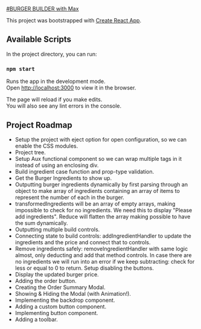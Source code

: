 [#BURGER BUILDER with Max](https://www.udemy.com/react-the-complete-guide-incl-redux)

This project was bootstrapped with [Create React App](https://github.com/facebook/create-react-app).

## Available Scripts

In the project directory, you can run:

### `npm start`

Runs the app in the development mode.<br>
Open [http://localhost:3000](http://localhost:3000) to view it in the browser.

The page will reload if you make edits.<br>
You will also see any lint errors in the console.

## Project Roadmap

* Setup the project with eject option for open configuration, so we can enable the CSS modules.
* Project tree.
* Setup Aux functional component so we can wrap multiple tags in it instead of using an enclosing div.
* Build ingredient case function and prop-type validation.
* Get the Burger Ingredients to show up.
* Outputting burger ingredients dynamically by first parsing through an object to make array of ingredients containing an array of items to represent the number of each in the burger.
* transformedIngredients will be an array of empty arrays, making impossible to check for no ingredients. We need this to display "Please add ingredients". Reduce will flatten the array making possible to have the sum dynamically.
* Outputting multiple build controls.
* Connecting state to build controls: addIngredientHandler to update the ingredients and the price and connect that to controls.
* Remove ingredients safely: removeIngredientHandler with same logic almost, only deducting and add that method controls. In case there are no ingredients we will run into an error if we keep subtracting: check for less or equal to 0 to return. Setup disabling the buttons.
* Display the updated burger price.
* Adding the order button.
* Creating the Order Summary Modal.
* Showing & Hiding the Modal (with Animation!).
* Implementing the backdrop component.
* Adding a custom button component.
* Implementing button component.
* Adding a toolbar.
